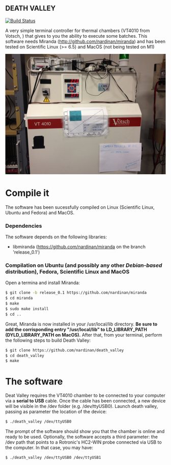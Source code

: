 DEATH VALLEY
------------

[![Build Status](https://travis-ci.org/nardinan/death_valley.svg?branch=master)](https://travis-ci.org/nardinan/death_valley)

A very simple terminal controller for thermal chambers (VT4010 from Votsch, ) that gives to you the ability to execute some batches. This software needs Miranda (http://github.com/nardinan/miranda) and has been tested on Scientific Linux (>= 6.5) and MacOS (not being tested on M1)

![Alt text](/screenshot.jpg?raw=true)

# Compile it
The software has been sucessfully compiled on Linux (Scientific Linux, Ubuntu and Fedora) and MacOS.

### Dependencies
The software depends on the following libraries:
* libmiranda (https://github.com/nardinan/miranda on the branch 'release_0.1')

### Compilation on Ubuntu (and possibly any other _Debian-based_ distribution), Fedora, Scientific Linux and MacOS
Open a termina and install Miranda:
```bash
$ git clone -b release_0.1 https://github.com/nardinan/miranda
$ cd miranda
$ make
$ sudo make install
$ cd ..
```
Great, Miranda is now installed in your /usr/local/lib directory. **Be sure to add the corrisponding entry "/usr/local/lib" to LD_LIBRARY_PATH (DYLD_LIBRARY_PATH on MacOS).** After that, from your terminal, perform the following steps to build Death Valley:
```bash
$ git clone https://github.com/nardinan/death_valley
$ cd death_valley
$ make
```

# The software

Deat Valley requires the VT4010 chamber to be connected to your computer via a **serial to USB** cable. Once the cable has been connected, a new device will be visible in the /dev folder (e.g. /dev/ttyUSB0). Launch death valley, passing as parameter the location of the device:
```bash
$ ./death_valley /dev/ttyUSB0
```
The prompt of the software should show you that the chamber is online and ready to be used. Optionally, the software accepts a third parameter: the /dev path that points to a Rotronic's HC2-WIN probe connected via USB to the computer. In that case, you may have:
```bash
$ ./death_valley /dev/ttyUSB0 /dev/ttyUSB1
```
